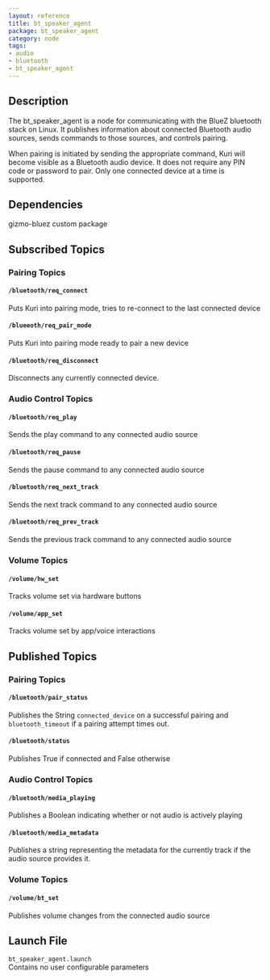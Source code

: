 ```yaml
---
layout: reference
title: bt_speaker_agent
package: bt_speaker_agent
category: node
tags: 
- audio
- bluetooth
- bt_speaker_agent
---
```


## Description
The bt_speaker_agent is a node for communicating with the BlueZ bluetooth
stack on Linux. It publishes information about connected Bluetooth audio
sources, sends commands to those sources, and controls pairing.

When pairing is initiated by sending the appropriate command, Kuri will
become visible as a Bluetooth audio device. It does not require any PIN code
or password to pair. Only one connected device at a time is supported.

## Dependencies
gizmo-bluez custom package

## Subscribed Topics
### Pairing Topics
#### `/bluetooth/req_connect`
Puts Kuri into pairing mode, tries to re-connect to the last connected device

#### `/blueeoth/req_pair_mode`
Puts Kuri into pairing mode ready to pair a new device

#### `/bluetooth/req_disconnect`
Disconnects any currently connected device.

### Audio Control Topics
#### `/bluetooth/req_play`
Sends the play command to any connected audio source

#### `/bluetooth/req_pause`
Sends the pause command to any connected audio source

#### `/bluetooth/req_next_track`
Sends the next track command to any connected audio source

#### `/bluetooth/req_prev_track`
Sends the previous track command to any connected audio source

### Volume Topics
#### `/volume/hw_set`
Tracks volume set via hardware buttons

#### `/volume/app_set`
Tracks volume set by app/voice interactions


## Published Topics
### Pairing Topics
#### `/bluetooth/pair_status`
Publishes the String `connected_device` on a successful pairing and `bluetooth_timeout` if a pairing attempt times out.

#### `/bluetooth/status`
Publishes True if connected and False otherwise

### Audio Control Topics
#### `/bluetooth/media_playing`
Publishes a Boolean indicating whether or not audio is actively playing

#### `/bluetooth/media_metadata`
Publishes a string representing the metadata for the currently track if the audio source provides it.

### Volume Topics
#### `/volume/bt_set`
Publishes volume changes from the connected audio source

## Launch File
``bt_speaker_agent.launch``  
Contains no user configurable parameters
